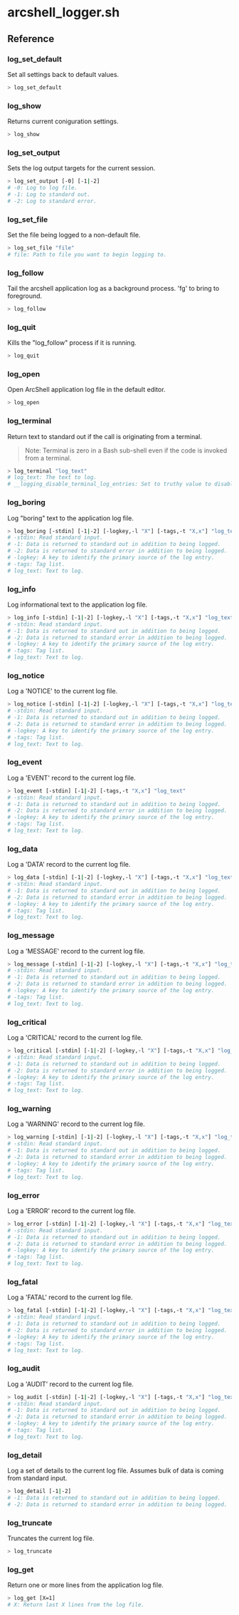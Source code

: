 # arcshell_logger.sh

## Reference


### log_set_default
Set all settings back to default values.
```bash
> log_set_default
```

### log_show
Returns current coniguration settings.
```bash
> log_show
```

### log_set_output
Sets the log output targets for the current session.
```bash
> log_set_output [-0] [-1|-2]
# -0: Log to log file.
# -1: Log to standard out.
# -2: Log to standard error.
```

### log_set_file
Set the file being logged to a non-default file.
```bash
> log_set_file "file"
# file: Path to file you want to begin logging to.
```

### log_follow
Tail the arcshell application log as a background process. 'fg' to bring to foreground.
```bash
> log_follow
```

### log_quit
Kills the "log_follow" process if it is running.
```bash
> log_quit
```

### log_open
Open ArcShell application log file in the default editor.
```bash
> log_open
```

### log_terminal
Return text to standard out if the call is originating from a terminal.
> Note: Terminal is zero in a Bash sub-shell even if the code is invoked from a terminal.
```bash
> log_terminal "log_text"
# log_text: The text to log.
# __logging_disable_terminal_log_entries: Set to truthy value to disable writing these values to the log file.
```

### log_boring
Log "boring" text to the application log file.
```bash
> log_boring [-stdin] [-1|-2] [-logkey,-l "X"] [-tags,-t "X,x"] "log_text"
# -stdin: Read standard input.
# -1: Data is returned to standard out in addition to being logged.
# -2: Data is returned to standard error in addition to being logged.
# -logkey: A key to identify the primary source of the log entry.
# -tags: Tag list.
# log_text: Text to log.
```

### log_info
Log informational text to the application log file.
```bash
> log_info [-stdin] [-1|-2] [-logkey,-l "X"] [-tags,-t "X,x"] "log_text"
# -stdin: Read standard input.
# -1: Data is returned to standard out in addition to being logged.
# -2: Data is returned to standard error in addition to being logged.
# -logkey: A key to identify the primary source of the log entry.
# -tags: Tag list.
# log_text: Text to log.
```

### log_notice
Log a 'NOTICE' to the current log file.
```bash
> log_notice [-stdin] [-1|-2] [-logkey,-l "X"] [-tags,-t "X,x"] "log_text"
# -stdin: Read standard input.
# -1: Data is returned to standard out in addition to being logged.
# -2: Data is returned to standard error in addition to being logged.
# -logkey: A key to identify the primary source of the log entry.
# -tags: Tag list.
# log_text: Text to log.
```

### log_event
Log a 'EVENT' record to the current log file.
```bash
> log_event [-stdin] [-1|-2] [-tags,-t "X,x"] "log_text"
# -stdin: Read standard input.
# -1: Data is returned to standard out in addition to being logged.
# -2: Data is returned to standard error in addition to being logged.
# -logkey: A key to identify the primary source of the log entry.
# -tags: Tag list.
# log_text: Text to log.
```

### log_data
Log a 'DATA' record to the current log file.
```bash
> log_data [-stdin] [-1|-2] [-logkey,-l "X"] [-tags,-t "X,x"] "log_text"
# -stdin: Read standard input.
# -1: Data is returned to standard out in addition to being logged.
# -2: Data is returned to standard error in addition to being logged.
# -logkey: A key to identify the primary source of the log entry.
# -tags: Tag list.
# log_text: Text to log.
```

### log_message
Log a 'MESSAGE' record to the current log file.
```bash
> log_message [-stdin] [-1|-2] [-logkey,-l "X"] [-tags,-t "X,x"] "log_text"
# -stdin: Read standard input.
# -1: Data is returned to standard out in addition to being logged.
# -2: Data is returned to standard error in addition to being logged.
# -logkey: A key to identify the primary source of the log entry.
# -tags: Tag list.
# log_text: Text to log.
```

### log_critical
Log a 'CRITICAL' record to the current log file.
```bash
> log_critical [-stdin] [-1|-2] [-logkey,-l "X"] [-tags,-t "X,x"] "log_text"
# -stdin: Read standard input.
# -1: Data is returned to standard out in addition to being logged.
# -2: Data is returned to standard error in addition to being logged.
# -logkey: A key to identify the primary source of the log entry.
# -tags: Tag list.
# log_text: Text to log.
```

### log_warning
Log a 'WARNING' record to the current log file.
```bash
> log_warning [-stdin] [-1|-2] [-logkey,-l "X"] [-tags,-t "X,x"] "log_text"
# -stdin: Read standard input.
# -1: Data is returned to standard out in addition to being logged.
# -2: Data is returned to standard error in addition to being logged.
# -logkey: A key to identify the primary source of the log entry.
# -tags: Tag list.
# log_text: Text to log.
```

### log_error
Log a 'ERROR' record to the current log file.
```bash
> log_error [-stdin] [-1|-2] [-logkey,-l "X"] [-tags,-t "X,x"] "log_text"
# -stdin: Read standard input.
# -1: Data is returned to standard out in addition to being logged.
# -2: Data is returned to standard error in addition to being logged.
# -logkey: A key to identify the primary source of the log entry.
# -tags: Tag list.
# log_text: Text to log.
```

### log_fatal
Log a 'FATAL' record to the current log file.
```bash
> log_fatal [-stdin] [-1|-2] [-logkey,-l "X"] [-tags,-t "X,x"] "log_text"
# -stdin: Read standard input.
# -1: Data is returned to standard out in addition to being logged.
# -2: Data is returned to standard error in addition to being logged.
# -logkey: A key to identify the primary source of the log entry.
# -tags: Tag list.
# log_text: Text to log.
```

### log_audit
Log a 'AUDIT' record to the current log file.
```bash
> log_audit [-stdin] [-1|-2] [-logkey,-l "X"] [-tags,-t "X,x"] "log_text"
# -stdin: Read standard input.
# -1: Data is returned to standard out in addition to being logged.
# -2: Data is returned to standard error in addition to being logged.
# -logkey: A key to identify the primary source of the log entry.
# -tags: Tag list.
# log_text: Text to log.
```

### log_detail
Log a set of details to the current log file. Assumes bulk of data is coming from standard input.
```bash
> log_detail [-1|-2]
# -1: Data is returned to standard out in addition to being logged.
# -2: Data is returned to standard error in addition to being logged.
```

### log_truncate
Truncates the current log file.
```bash
> log_truncate
```

### log_get
Return one or more lines from the application log file.
```bash
> log_get [X=1]
# X: Return last X lines from the log file.
```

